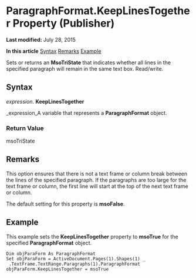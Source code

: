 
# ParagraphFormat.KeepLinesTogether Property (Publisher)

 **Last modified:** July 28, 2015

 **In this article**
 [Syntax](#sectionSection0)
 [Remarks](#sectionSection1)
 [Example](#sectionSection2)


Sets or returns an  **MsoTriState** that indicates whether all lines in the specified paragraph will remain in the same text box. Read/write.


## Syntax
<a name="sectionSection0"> </a>

 _expression_. **KeepLinesTogether**

 _expression_A variable that represents a  **ParagraphFormat** object.


### Return Value

msoTriState


## Remarks
<a name="sectionSection1"> </a>

This option ensures that there is not a text frame or column break between the lines of the specified paragraph. If the paragraphs are too large for the text frame or column, the first line will start at the top of the next text frame or column.

The default setting for this property is  **msoFalse**.


## Example
<a name="sectionSection2"> </a>

This example sets the  **KeepLinesTogether** property to **msoTrue** for the specified **ParagraphFormat** object.


```
Dim objParaForm As ParagraphFormat 
Set objParaForm = ActiveDocument.Pages(1).Shapes(1) _ 
 .TextFrame.TextRange.Paragraphs(1).ParagraphFormat 
objParaForm.KeepLinesTogether = msoTrue 

```

